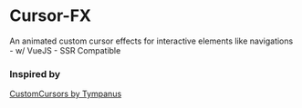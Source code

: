 # Cursor-FX
An animated custom cursor effects for interactive elements like navigations - w/ VueJS - SSR Compatible

### Inspired by
[CustomCursors by Tympanus](https://tympanus.net/Tutorials/CustomCursors/index3.html)
